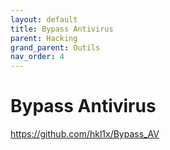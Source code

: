 ```yaml
---
layout: default
title: Bypass Antivirus
parent: Hacking
grand_parent: Outils
nav_order: 4
---
```


# Bypass Antivirus
https://github.com/hkl1x/Bypass_AV
